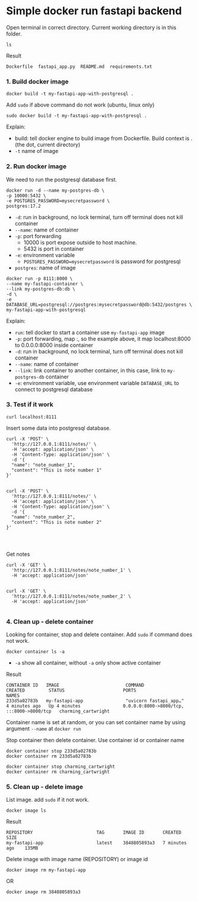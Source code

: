 # Simple docker run fastapi backend

Open terminal in correct directory. Current working directory is in this folder. 

```
ls
```
Result 
```
Dockerfile  fastapi_app.py  README.md  requirements.txt
```

### 1. Build docker image 
```
docker build -t my-fastapi-app-with-postgresql .
```
Add `sudo` if above command do not work (ubuntu, linux only)
```
sudo docker build -t my-fastapi-app-with-postgresql .
```

Explain:

- build: tell docker engine to build image from Dockerfile. Build context is . (the dot, current directory)
- `-t` name of image 

### 2. Run docker image 


We need to run the postgresql database first. 


```
docker run -d --name my-postgres-db \
-p 10000:5432 \
-e POSTGRES_PASSWORD=mysecretpassword \
postgres:17.2
```

- `-d`: run in background, no lock terminal, turn off terminal does not kill container
- `--name`: name of container
- `-p`: port forwarding
    -  10000 is port expose outside to host machine. 
    -  5432 is port in container 
- `-e`: environment variable
    - `POSTGRES_PASSWORD=mysecretpassword` is password for postgresql
- `postgres`: name of image

```
docker run -p 8111:8000 \
--name my-fastapi-container \
--link my-postgres-db:db \
-d \
-e DATABASE_URL=postgresql://postgres:mysecretpassword@db:5432/postgres \
my-fastapi-app-with-postgresql
```


Explain: 
- `run`: tell docker to start a container use `my-fastapi-app` image 
- `-p`: port forwarding, map <host-pc-port>:<container-port>, so the example above, it map localhost:8000 to 0.0.0.0:8000 inside container
- `-d`: run in background, no lock terminal, turn off terminal does not kill container 
- `--name`: name of container
- `--link`: link container to another container, in this case, link to `my-postgres-db` container
- `-e`: environment variable, use environment variable `DATABASE_URL` to connect to postgresql database


### 3. Test if it work 

```
curl localhost:8111
```


Insert some data into postgresql database.

```
curl -X 'POST' \
  'http://127.0.0.1:8111/notes/' \
  -H 'accept: application/json' \
  -H 'Content-Type: application/json' \
  -d '{
  "name": "note_number_1",
  "content": "This is note number 1"
}'


curl -X 'POST' \
  'http://127.0.0.1:8111/notes/' \
  -H 'accept: application/json' \
  -H 'Content-Type: application/json' \
  -d '{
  "name": "note_number_2",
  "content": "This is note number 2"
}'




```


Get notes 
```
curl -X 'GET' \
  'http://127.0.0.1:8111/notes/note_number_1' \
  -H 'accept: application/json'


curl -X 'GET' \
  'http://127.0.0.1:8111/notes/note_number_2' \
  -H 'accept: application/json'


```

### 4. Clean up - delete container

Looking for container, stop and delete container. Add `sudo` if command does not work.

```
docker container ls -a 
```

- `-a` show all container, without `-a` only show active container

Result 
```
CONTAINER ID   IMAGE                         COMMAND                  CREATED         STATUS                      PORTS                                       NAMES
233d5a02783b   my-fastapi-app                "uvicorn fastapi_app…"   4 minutes ago   Up 4 minutes                0.0.0.0:8000->8000/tcp, :::8000->8000/tcp   charming_cartwright
```

Container name is set at random, or you can set container name by using argument `--name` at `docker run`

Stop container then delete container. Use container id or container name 

```
docker container stop 233d5a02783b
docker container rm 233d5a02783b
```

```
docker container stop charming_cartwright
docker container rm charming_cartwright
```

### 5. Clean up - delete image

List image. add `sudo` if it not work. 

```
docker image ls
```
Result
```
REPOSITORY                        TAG       IMAGE ID       CREATED          SIZE
my-fastapi-app                    latest    3848805893a3   7 minutes ago    135MB
```

Delete image with image name (REPOSITORY) or image id
```
docker image rm my-fastapi-app
```
OR
```
docker image rm 3848805893a3
```